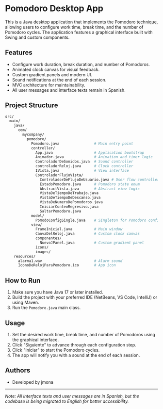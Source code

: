 # Pomodoro Desktop App

This is a Java desktop application that implements the Pomodoro technique, allowing users to configure work time, break time, and the number of Pomodoro cycles. The application features a graphical interface built with Swing and custom components.

## Features

- Configure work duration, break duration, and number of Pomodoros.
- Animated clock canvas for visual feedback.
- Custom gradient panels and modern UI.
- Sound notifications at the end of each session.
- MVC architecture for maintainability.
- All user messages and interface texts remain in Spanish.

## Project Structure

``` bash
src/
  main/
    java/
      com/
        mycompany/
          pomodoro/
            Pomodoro.java                # Main entry point
            controller/
              App.java                   # Application bootstrap
              Animador.java              # Animation and timer logic
              ControladorDeSonidos.java  # Sound controller
              controladorReloj.java      # Clock controller
              IVista.java                # View interface
              ControladorFlujoVista/
                ControladorDeFlujoDeUsuario.java # User flow controller (state machine)
                EstadoPomodoro.java      # Pomodoro state enum
                AbstractVista.java       # Abstract view logic
                VistaDeTiempoDeTrabajo.java
                VistaDeTiempoDeDescanso.java
                VistaDeNumeroDePomodoros.java
                IniciarConteoRegresivo.java
                SaltarPomodoro.java
            model/
              PomodoConfigSingle.java    # Singleton for Pomodoro configuration
            view/
              FrameInicial.java          # Main window
              CanvaDelReloj.java         # Custom clock canvas
              componentes/
                NuevoJPanel.java         # Custom gradient panel
              icons/
              images/
    resources/
      alarma1.wav                        # Alarm sound
      IconoDeRelojParaPomodoro.ico       # App icon
```

## How to Run

1. Make sure you have Java 17 or later installed.
2. Build the project with your preferred IDE (NetBeans, VS Code, IntelliJ) or using Maven.
3. Run the `Pomodoro.java` main class.

## Usage

1. Set the desired work time, break time, and number of Pomodoros using the graphical interface.
2. Click "Siguiente" to advance through each configuration step.
3. Click "Iniciar" to start the Pomodoro cycles.
4. The app will notify you with a sound at the end of each session.

## Authors

- Developed by jmona

---

*Note: All interface texts and user messages are in Spanish, but the codebase is being migrated to English for better accessibility.*
